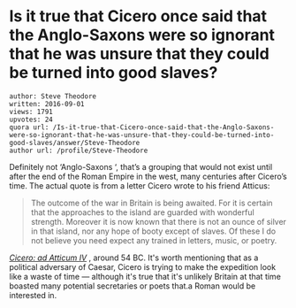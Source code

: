 # Is it true that Cicero once said that the Anglo-Saxons were so ignorant that he was unsure that they could be turned into good slaves?

	author: Steve Theodore
	written: 2016-09-01
	views: 1791
	upvotes: 24
	quora url: /Is-it-true-that-Cicero-once-said-that-the-Anglo-Saxons-were-so-ignorant-that-he-was-unsure-that-they-could-be-turned-into-good-slaves/answer/Steve-Theodore
	author url: /profile/Steve-Theodore


Definitely not ‘Anglo-Saxons ‘, that’s a grouping that would not exist until after the end of the Roman Empire in the west, many centuries after Cicero’s time. The actual quote is from a letter Cicero wrote to his friend Atticus:

> The outcome of the war in Britain is being awaited. For it is certain that the approaches to the island are guarded with wonderful strength. Moreover it is now known that there is not an ounce of silver in that island, nor any hope of booty except of slaves. Of these I do not believe you need expect any trained in letters, music, or poetry.

_[Cicero: ad Atticum IV](http://www.thelatinlibrary.com/cicero/att4.shtml)_ , around 54 BC. It's worth mentioning that as a political adversary of Caesar, Cicero is trying to make the expedition look like a waste of time — although it's true that it's unlikely Britain at that time boasted many potential secretaries or poets that.a Roman would be interested in.

